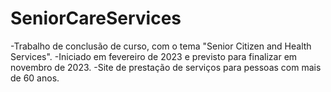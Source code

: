 # SeniorCareServices

-Trabalho de conclusão de curso, com o tema "Senior Citizen and Health Services". 
-Iniciado em fevereiro de 2023 e previsto para finalizar em novembro de 2023.
-Site de prestação de serviços para pessoas com mais de 60 anos.
